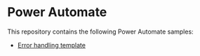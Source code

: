 # Power Automate
This repository contains the following Power Automate samples:
- [Error handling template][1]

[1]: https://github.com/rikdekoning/powerautomate/tree/main/Error%20handling%20template
